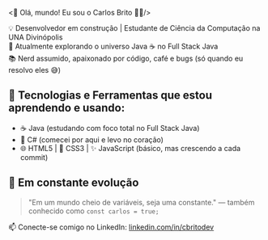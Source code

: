 <👋 Olá, mundo! Eu sou o Carlos Brito 🧑‍💻/>

💡 Desenvolvedor em construção | Estudante de Ciência da Computação na UNA Divinópolis  
🚧 Atualmente explorando o universo Java ☕ no Full Stack Java  
📚 Nerd assumido, apaixonado por código, café e bugs (só quando eu resolvo eles 😅)

## 🚀 Tecnologias e Ferramentas que estou aprendendo e usando:

- ☕ Java (estudando com foco total no Full Stack Java)
- 🧱 C# (comecei por aqui e levo no coração)
- 🌐 HTML5 | 🎨 CSS3 | ✨ JavaScript (básico, mas crescendo a cada commit)

## 🌱 Em constante evolução

> "Em um mundo cheio de variáveis, seja uma constante." — também conhecido como `const carlos = true;`

📫 Conecte-se comigo no LinkedIn: [linkedin.com/in/cbritodev](https://www.linkedin.com/in/cbritodev/)  
